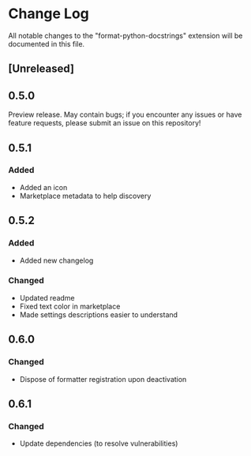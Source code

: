 # Change Log

All notable changes to the "format-python-docstrings" extension will be
documented in this file.

## [Unreleased]

## 0.5.0

Preview release. May contain bugs; if you encounter any issues or have feature
requests, please submit an issue on this repository!

## 0.5.1

### Added
* Added an icon
* Marketplace metadata to help discovery

## 0.5.2

### Added
* Added new changelog

### Changed
* Updated readme
* Fixed text color in marketplace
* Made settings descriptions easier to understand

## 0.6.0

### Changed
* Dispose of formatter registration upon deactivation

## 0.6.1

### Changed
* Update dependencies (to resolve vulnerabilities)
